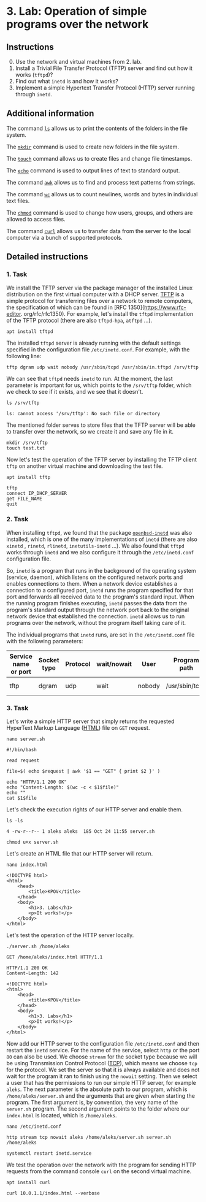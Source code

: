 # 3. Lab: Operation of simple programs over the network

## Instructions

0. Use the network and virtual machines from 2. lab.
1. Install a Trivial File Transfer Protocol (TFTP) server and find out how it works (`tftpd`)?
2. Find out what `inetd` is and how it works?
3. Implement a simple Hypertext Transfer Protocol (HTTP) server running through `inetd`.

## Additional information

The command [`ls`](https://linux.die.net/man/1/ls) allows us to print the contents of the folders in the file system.

The [`mkdir`](https://linux.die.net/man/1/mkdir) command is used to create new folders in the file system.

The [`touch`](https://linux.die.net/man/1/touch) command allows us to create files and change file timestamps.

The [`echo`](https://linux.die.net/man/1/echo) command is used to output lines of text to standard output.

The command [`awk`](https://linux.die.net/man/1/awk) allows us to find and process text patterns from strings.

The command [`wc`](https://linux.die.net/man/1/wc) allows us to count newlines, words and bytes in individual text files.

The [`chmod`](https://linux.die.net/man/1/chmod) command is used to change how users, groups, and others are allowed to access files.

The command [`curl`](https://linux.die.net/man/1/curl) allows us to transfer data from the server to the local computer via a bunch of supported protocols.

## Detailed instructions

### 1. Task

We install the TFTP server via the package manager of the installed Linux distribution on the first virtual computer with a DHCP server. [TFTP](https://en.wikipedia.org/wiki/Trivial_File_Transfer_Protocol) is a simple protocol for transferring files over a network to remote computers, the specification of which can be found in [RFC 1350](https://www.rfc-editor. org/rfc/rfc1350). For example, let's install the `tftpd` implementation of the TFTP protocol (there are also `tftpd-hpa`, `atftpd` ...).

    apt install tftpd

The installed `tftpd` server is already running with the default settings specified in the configuration file `/etc/inetd.conf`. For example, with the following line:

    tftp dgram udp wait nobody /usr/sbin/tcpd /usr/sbin/in.tftpd /srv/tftp

We can see that `tftpd` needs `inetd` to run. At the moment, the last parameter is important for us, which points to the `/srv/tftp` folder, which we check to see if it exists, and we see that it doesn't.

    ls /srv/tftp
    
    ls: cannot access '/srv/tftp': No such file or directory

The mentioned folder serves to store files that the TFTP server will be able to transfer over the network, so we create it and save any file in it.

    mkdir /srv/tftp
    touch test.txt

Now let's test the operation of the TFTP server by installing the TFTP client `tftp` on another virtual machine and downloading the test file.

    apt install tftp

    tftp
    connect IP_DHCP_SERVER
    get FILE_NAME
    quit

### 2. Task

When installing `tftpd`, we found that the package [`openbsd-inetd`](https://man.openbsd.org/inetd) was also installed, which is one of the many implementations of `inetd` (there are also `xinetd` , `rinetd`, `rlinetd`, `inetutils-inetd` ...). We also found that `tftpd` works through `inetd` and we also configure it through the `/etc/inetd.conf` configuration file.

So, `inetd` is a program that runs in the background of the operating system (service, daemon), which listens on the configured network ports and enables connections to them. When a network device establishes a connection to a configured port, `inetd` runs the program specified for that port and forwards all received data to the program's standard input. When the running program finishes executing, `inetd` passes the data from the program's standard output through the network port back to the original network device that established the connection. `inetd` allows us to run programs over the network, without the program itself taking care of it.

The individual programs that `inetd` runs, are set in the `/etc/inetd.conf` file with the following parameters:

| Service name or port | Socket type | Protocol | wait/nowait | User   | Program path   | Program arguments            |
|----------------------|-------------|----------|-------------|--------|----------------|------------------------------|
| tftp                 | dgram       | udp      | wait        | nobody | /usr/sbin/tcpd | /usr/sbin/in.tftpd /srv/tftp |

### 3. Task

Let's write a simple HTTP server that simply returns the requested HyperText Markup Language ([HTML](https://en.wikipedia.org/wiki/HTML)) file on `GET` request.

    nano server.sh

    #!/bin/bash

    read request

    file=$( echo $request | awk '$1 == "GET" { print $2 }' )

    echo "HTTP/1.1 200 OK"
    echo "Content-Length: $(wc -c < $1$file)"
    echo ""
    cat $1$file

Let's check the execution rights of our HTTP server and enable them.

    ls -ls

    4 -rw-r--r-- 1 aleks aleks  185 Oct 24 11:55 server.sh

    chmod u+x server.sh

Let's create an HTML file that our HTTP server will return.

    nano index.html

    <!DOCTYPE html>
    <html>
        <head>
            <title>KPOV</title>
        </head>
        <body>
            <h1>3. Labs</h1>
            <p>It works!</p>
        </body>
    </html>

Let's test the operation of the HTTP server locally.

    ./server.sh /home/aleks

    GET /home/aleks/index.html HTTP/1.1

    HTTP/1.1 200 OK
    Content-Length: 142

    <!DOCTYPE html>
    <html>
        <head>
            <title>KPOV</title>
        </head>
        <body>
            <h1>3. Labs</h1>
            <p>It works!</p>
        </body>
    </html>

Now add our HTTP server to the configuration file `/etc/inetd.conf` and then restart the `inetd` service. For the name of the service, select `http` or the port `80` can also be used. We choose `stream` for the socket type because we will be using Transmission Control Protocol ([TCP](https://en.wikipedia.org/wiki/Transmission_Control_Protocol)), which means we choose `tcp` for the protocol. We set the server so that it is always available and does not wait for the program it ran to finish using the `nowait` setting. Then we select a user that has the permissions to run our simple HTTP server, for example `aleks`. The next parameter is the absolute path to our program, which is `/home/aleks/server.sh` and the arguments that are given when starting the program. The first argument is, by convention, the very name of the `server.sh` program. The second argument points to the folder where our `index.html` is located, which is `/home/aleks`.

    nano /etc/inetd.conf

    http stream tcp	nowait aleks /home/aleks/server.sh server.sh /home/aleks

    systemctl restart inetd.service

We test the operation over the network with the program for sending HTTP requests from the command console `curl` on the second virtual machine.

    apt install curl

    curl 10.0.1.1/index.html --verbose